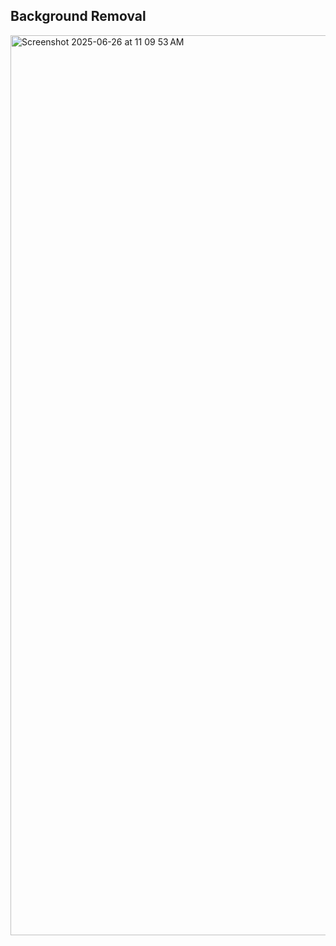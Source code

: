 ## Background Removal

<img width="1440" alt="Screenshot 2025-06-26 at 11 09 53 AM" src="https://github.com/user-attachments/assets/0f0c6b78-763c-4c11-8d1b-aef10e8cd097" />



